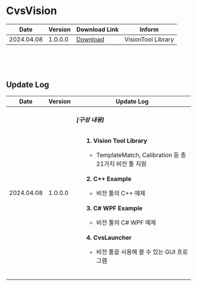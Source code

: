 
# CvsVision
| Date | Version | Download Link | Inform |
|------|---------|------|--------|
| 2024.04.08 | 1.0.0.0| [Download](https://github.com/CREVIS/Camera/raw/master/CvsVision/CvsVision%20Library%201.0.0.0.zip)| VisionTool Library <br/></li> |
  
<br><br><br> 
  
## Update Log
| Date | Version | Update Log |
|------------------------------------|------------------------------|---------------------------|
| 2024.04.08 |1.0.0.0| <br>***[구성 내용]*** <br><br> <ul> **1. Vision Tool Library** <br> <ul><li> TemplateMatch, Calibration 등 총 21가지 비전 툴 지원 </ul><br> **2. C++ Example** <br> <ul><li> 비전 툴의 C++ 예제 </ul><br> **3. C# WPF Example** <br> <ul><li> 비전 툴의 C# WPF 예제 </ul><br> **4. CvsLauncher**<br> <ul><li> 비전 툴을 사용해 볼 수 있는 GUI 프로그램 <br><br> </ul> </ul>
